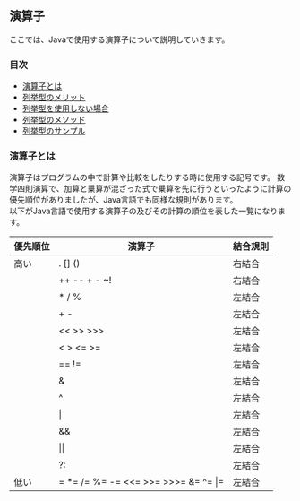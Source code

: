 ## 演算子
ここでは、Javaで使用する演算子について説明していきます。


### 目次
* [演算子とは](#sec1)
* [列挙型のメリット](#sec2)
* [列挙型を使用しない場合](#sec3)
* [列挙型のメソッド](#sec4)
* [列挙型のサンプル](#sec5)

### 演算子とは
演算子はプログラムの中で計算や比較をしたりする時に使用する記号です。
数学四則演算で、加算と乗算が混ざった式で乗算を先に行うといったように計算の優先順位がありましたが、Java言語でも同様な規則があります。  
以下がJava言語で使用する演算子の及びその計算の順位を表した一覧になります。

|優先順位|演算子|結合規則|
|---------|--------|---------|
|高い|. [] () |右結合|
||++ -- + - ~! |右結合|
||* / % |左結合|
||+ - |左結合|
||<< >> >>> |左結合|
||< > <= >=|左結合|
||== !=|左結合|
||&|左結合|
||^|左結合|
|| &#124; |左結合|
||&&|左結合|
||&#124;&#124;|左結合|
||?:|左結合|
|低い|= *= /= %= -= <<= >>= >>>= &= ^= &#124;=|左結合|